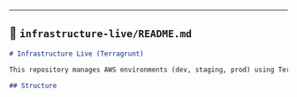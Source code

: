 
---

## 📗 `infrastructure-live/README.md`
```markdown
# Infrastructure Live (Terragrunt)

This repository manages AWS environments (dev, staging, prod) using Terragrunt.

## Structure

